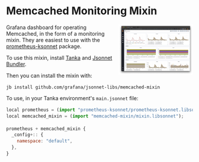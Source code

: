# Memcached Monitoring Mixin

<img align="right" width="200" height="136" src="dashboard.png">

Grafana dashboard for operating Memcached, in the form
of a monitoring mixin. They are easiest to use with the [prometheus-ksonnet](https://github.com/grafana/jsonnet-libs/tree/master/prometheus-ksonnet)
package.

To use this mixin, install [Tanka](https://tanka.dev/) and [Jsonnet Bundler](https://github.com/jsonnet-bundler/jsonnet-bundler).

Then you can install the mixin with:

```
jb install github.com/grafana/jsonnet-libs/memcached-mixin
```

To use, in your Tanka environment's `main.jsonnet` file:

```js
local prometheus = (import "prometheus-ksonnet/prometheus-ksonnet.libsonnet");
local memcached_mixin = (import "memcached-mixin/mixin.libsonnet");

prometheus + memcached_mixin {
  _config+:: {
    namespace: "default",
  },
}
```
